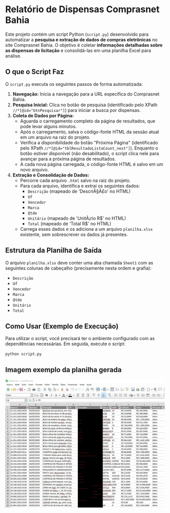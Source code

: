 # Relatório de Dispensas Comprasnet Bahia

Este projeto contém um script Python (`script.py`) desenvolvido para automatizar a **pesquisa e extração de dados de compras eletrônicas** no site Comprasnet Bahia. O objetivo é coletar **informações detalhadas sobre as dispensas de licitação** e consolidá-las em uma planilha Excel para análise.

## O que o Script Faz

O `script.py` executa os seguintes passos de forma automatizada:

1.  **Navegação:** Inicia a navegação para a URL específica do Comprasnet Bahia.
2.  **Pesquisa Inicial:** Clica no botão de pesquisa (identificado pelo XPath `//*[@id="btnPesquisar"]`) para iniciar a busca por dispensas.
3.  **Coleta de Dados por Página:**
    * Aguarda o carregamento completo da página de resultados, que pode levar alguns minutos.
    * Após o carregamento, salva o código-fonte HTML da sessão atual em um arquivo na raiz do projeto.
    * Verifica a disponibilidade do botão "Próxima Página" (identificado pelo XPath `//*[@id="tblResultadoListaCount_next"]`). Enquanto o botão estiver disponível (não desabilitado), o script clica nele para avançar para a próxima página de resultados.
    * A cada nova página carregada, o código-fonte HTML é salvo em um novo arquivo.
4.  **Extração e Consolidação de Dados:**
    * Percorre cada arquivo `.html` salvo na raiz do projeto.
    * Para cada arquivo, identifica e extrai os seguintes dados:
        * `Descrição` (mapeado de 'DescriÃ§Ã£o' no HTML)
        * `Uf`
        * `Vencedor`
        * `Marca`
        * `Qtde`
        * `Unitário` (mapeado de 'UnitÃ¡rio R$' no HTML)
        * `Total` (mapeado de 'Total R$' no HTML)
    * Carrega esses dados e os adiciona a um arquivo `planilha.xlsx` existente, sem sobrescrever os dados já presentes.

## Estrutura da Planilha de Saída

O arquivo `planilha.xlsx` deve conter uma aba chamada `Sheet1` com as seguintes colunas de cabeçalho (precisamente nesta ordem e grafia):

* `Descrição`
* `Uf`
* `Vencedor`
* `Marca`
* `Qtde`
* `Unitário`
* `Total`

## Como Usar (Exemplo de Execução)

Para utilizar o script, você precisará ter o ambiente configurado com as dependências necessárias. Em seguida, execute o script:

``python script.py``

## Imagem exemplo da planilha gerada

[![screenshot](Screenshot_1.jpg)](#)